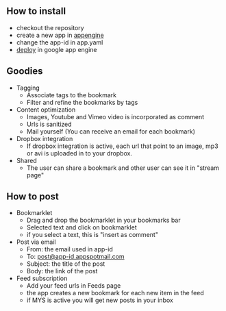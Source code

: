 How to install
---

- checkout the repository
- create a new app in [appengine](https://appengine.google.com/)
- change the app-id in app.yaml
- [deploy](https://developers.google.com/appengine/docs/python/tools/uploadinganapp#Uploading_the_App) in google app engine

Goodies
---
- Tagging
    - Associate tags to the bookmark
    - Filter and refine the bookmarks by tags
- Content optimization
    - Images, Youtube and Vimeo video is incorporated as comment
    - Urls is sanitized 
    - Mail yourself (You can receive an email for each bookmark)
- Dropbox integration
    - If dropbox integration is active, each url that point to an image, mp3 or avi is uploaded in to your dropbox.
- Shared
    - The user can share a bookmark and other user can see it in "stream page"

How to post
---
- Bookmarklet
  - Drag and drop the bookmarklet in your bookmarks bar
  - Selected text and click on bookmarklet
  - if you select a text, this is "insert as comment"
- Post via email
  - From:  the email used in app-id
  - To:      post@app-id.appspotmail.com
  - Subject: the title of the post
  - Body:    the link of the post
- Feed subscription
  - Add your feed urls in Feeds page
  - the app creates a new bookmark for each new item in the feed
  - if MYS is active you will get new posts in your inbox